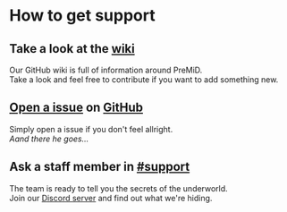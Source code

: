 # How to get support

## Take a look at the [wiki](https://github.com/PreMiD/PreMiD/wiki)
Our GitHub wiki is full of information around PreMiD.<br>
Take a look and feel free to contribute if you want to add something new.

## [Open a issue](https://github.com/PreMiD/PreMiD/issues/new/choose) on [GitHub](https://github.com/PreMiD/PreMiD)
Simply open a issue if you don't feel allright.<br>
*Aand there he goes...*

## Ask a staff member in [#support](https://discord.gg/WvfVZ8T)
The team is ready to tell you the secrets of the underworld.<br>
Join our [Discord server](https://discord.gg/WvfVZ8T) and find out what we're hiding.
